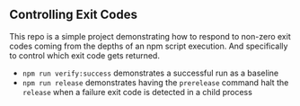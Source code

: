 ## Controlling Exit Codes

This repo is a simple project demonstrating how to respond to non-zero exit codes coming from the depths of an npm script execution. And specifically to control which exit code gets returned.

- `npm run verify:success` demonstrates a successful run as a baseline
- `npm run release` demonstrates having the `prerelease` command halt the `release` when a failure exit code is detected in a child process
